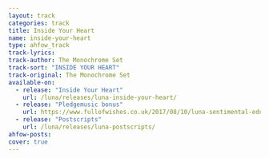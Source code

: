 ```yaml
---
layout: track
categories: track
title: Inside Your Heart
name: inside-your-heart
type: ahfow_track
track-lyrics: 
track-author: The Monochrome Set
track-sort: "INSIDE YOUR HEART"
track-original: The Monochrome Set
available-on:
  - release: "Inside Your Heart"
    url: /luna/releases/luna-inside-your-heart/
  - release: "Pledgemusic bonus"
    url: https://www.fullofwishes.co.uk/2017/08/10/luna-sentimental-education-pledgemusic-updates/
  - release: "Postscripts"
    url: /luna/releases/luna-postscripts/
ahfow-posts:
cover: true
---
```


